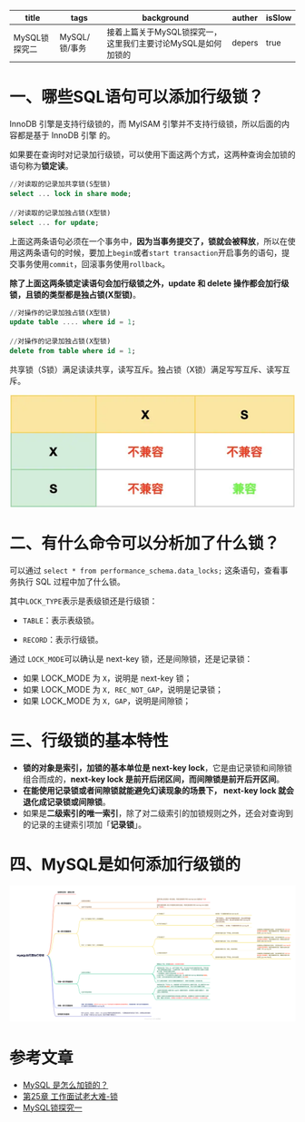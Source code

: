 | title         | tags          | background                                                   | auther | isSlow |
| ------------- | ------------- | ------------------------------------------------------------ | ------ | ------ |
| MySQL锁探究二 | MySQL/锁/事务 | 接着上篇关于MySQL锁探究一，这里我们主要讨论MySQL是如何加锁的 | depers | true   |

# 一、哪些SQL语句可以添加行级锁？

InnoDB 引擎是支持行级锁的，而 MyISAM 引擎并不支持行级锁，所以后面的内容都是基于 InnoDB 引擎 的。

如果要在查询时对记录加行级锁，可以使用下面这两个方式，这两种查询会加锁的语句称为**锁定读**。

```sql
//对读取的记录加共享锁(S型锁)
select ... lock in share mode;

//对读取的记录加独占锁(X型锁)
select ... for update;
```

上面这两条语句必须在一个事务中，**因为当事务提交了，锁就会被释放**，所以在使用这两条语句的时候，要加上`begin`或者`start transaction`开启事务的语句，提交事务使用`commit`，回滚事务使用`rollback`。

**除了上面这两条锁定读语句会加行级锁之外，update 和 delete 操作都会加行级锁，且锁的类型都是独占锁(X型锁)**。

```sql
//对操作的记录加独占锁(X型锁)
update table .... where id = 1;

//对操作的记录加独占锁(X型锁)
delete from table where id = 1;
```

共享锁（S锁）满足读读共享，读写互斥。独占锁（X锁）满足写写互斥、读写互斥。

![](../../assert/x锁和s锁.webp)

# 二、有什么命令可以分析加了什么锁？

可以通过 `select * from performance_schema.data_locks;` 这条语句，查看事务执行 SQL 过程中加了什么锁。

其中`LOCK_TYPE`表示是表级锁还是行级锁：

* `TABLE`：表示表级锁。

* `RECORD`：表示行级锁。

通过 `LOCK_MODE`可以确认是 next-key 锁，还是间隙锁，还是记录锁：

- 如果 LOCK_MODE 为 `X`，说明是 next-key 锁；
- 如果 LOCK_MODE 为 `X, REC_NOT_GAP`，说明是记录锁；
- 如果 LOCK_MODE 为 `X, GAP`，说明是间隙锁；

# 三、行级锁的基本特性

* **锁的对象是索引，加锁的基本单位是 next-key lock**，它是由记录锁和间隙锁组合而成的，**next-key lock 是前开后闭区间，而间隙锁是前开后开区间**。
* **在能使用记录锁或者间隙锁就能避免幻读现象的场景下， next-key lock 就会退化成记录锁或间隙锁**。
* 如果是**二级索引的唯一索引**，除了对二级索引的加锁规则之外，还会对查询到的记录的主键索引项加「**记录锁**」。

# 四、MySQL是如何添加行级锁的

![](../../assert/MySQL如何添加行级锁.png)

# 参考文章

* [MySQL 是怎么加锁的？](https://xiaolincoding.com/mysql/lock/how_to_lock.html)
* [第25章 工作面试老大难-锁](https://relph1119.github.io/mysql-learning-notes/#/mysql/25-%E5%B7%A5%E4%BD%9C%E9%9D%A2%E8%AF%95%E8%80%81%E5%A4%A7%E9%9A%BE-%E9%94%81)
* [MySQL锁探究一](http://www.bravedawn.cn/details.html?aid=8499)
